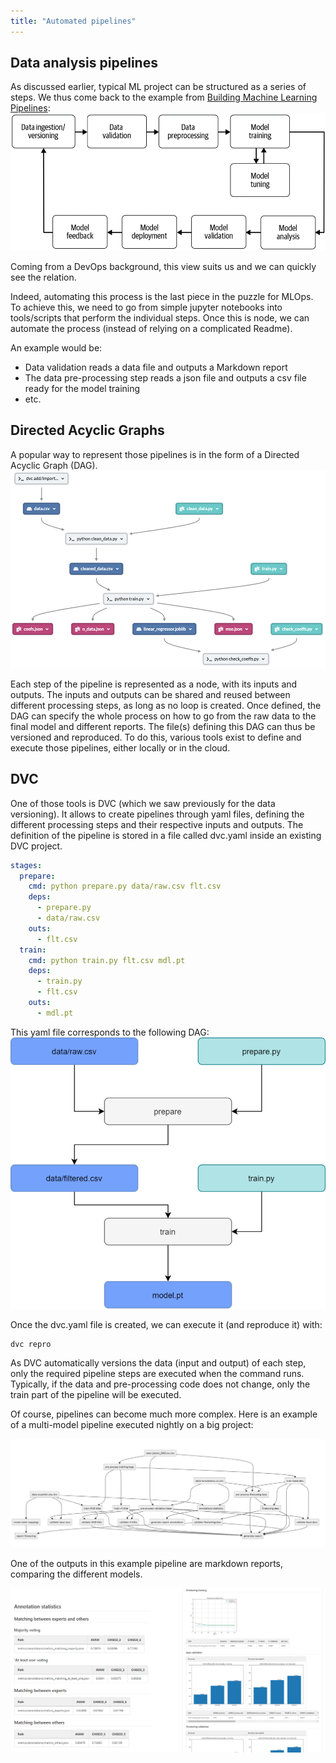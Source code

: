 ```yaml
---
title: "Automated pipelines"
---
```


## Data analysis pipelines

As discussed earlier, typical ML project can be structured as a series of steps.
We thus come back to the example from [Building Machine Learning Pipelines](https://learning.oreilly.com/library/view/building-machine-learning/9781492053187/):
![img_13.png](img/img_13.png)

Coming from a DevOps background, this view suits us and we can quickly see the relation.

Indeed, automating this process is the last piece in the puzzle for MLOps.
To achieve this, we need to go from simple jupyter notebooks into tools/scripts that perform the individual steps.
Once this is node, we can automate the process (instead of relying on a complicated Readme).

An example would be:
- Data validation reads a data file and outputs a Markdown report
- The data pre-processing step reads a json file and outputs a csv file ready for the model training
- etc.

## Directed Acyclic Graphs
A popular way to represent those pipelines is in the form of a Directed Acyclic Graph (DAG).
![img_5.png](img/img_5.png)

Each step of the pipeline is represented as a node, with its inputs and outputs.
The inputs and outputs can be shared and reused between different processing steps, as long as no loop is created.
Once defined, the DAG can specify the whole process on how to go from the raw data to the final model and different reports.
The file(s) defining this DAG can thus be versioned and reproduced.
To do this, various tools exist to define and execute those pipelines, either locally or in the cloud.

## DVC
One of those tools is DVC (which we saw previously for the data versioning).
It allows to create pipelines through yaml files, defining the different processing steps and their respective inputs and outputs.
The definition of the pipeline is stored in a file called dvc.yaml inside an existing DVC project.

``` yaml
stages:
  prepare:
    cmd: python prepare.py data/raw.csv flt.csv
    deps:
      - prepare.py
      - data/raw.csv
    outs:
      - flt.csv
  train:
    cmd: python train.py flt.csv mdl.pt
    deps:
      - train.py
      - flt.csv
    outs:
      - mdl.pt
```
This yaml file corresponds to the following DAG:
![img_14.png](img/img_14.png)

Once the dvc.yaml file is created, we can execute it (and reproduce it) with:
```
dvc repro
```
As DVC automatically versions the data (input and output) of each step,
only the required pipeline steps are executed when the command runs.
Typically, if the data and pre-processing code does not change, only the train part of the pipeline will be executed.

Of course, pipelines can become much more complex.
Here is an example of a multi-model pipeline executed nightly on a big project:

![img_15.png](img/img_15.png)

One of the outputs in this example pipeline are markdown reports, comparing the different models.

![img_16.png](img/img_16.png)

